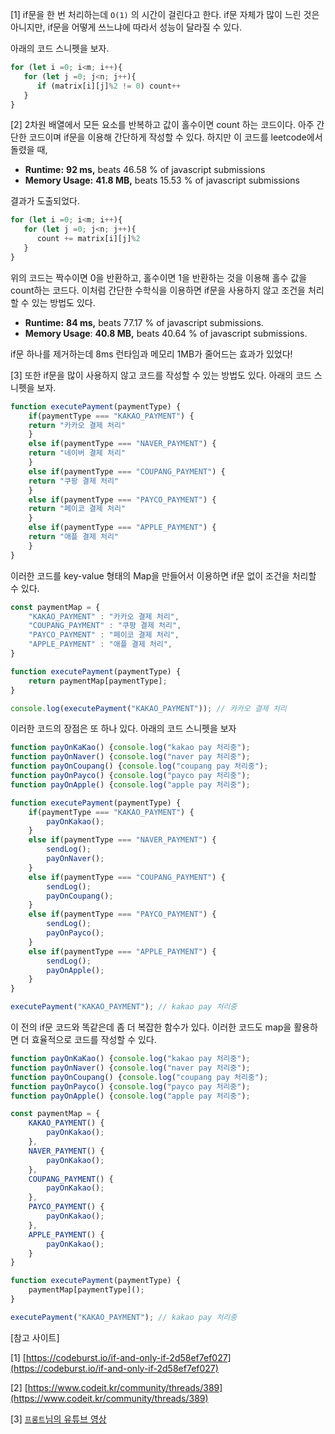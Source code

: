[1] if문을 한 번 처리하는데 `O(1)` 의 시간이 걸린다고 한다. if문 자체가 많이 느린 것은 아니지만, if문을 어떻게 쓰느냐에 따라서 성능이 달라질 수 있다.

아래의 코드 스니펫을 보자.

```jsx
for (let i =0; i<m; i++){ 
   for (let j =0; j<n; j++){ 
      if (matrix[i][j]%2 != 0) count++ 
   } 
}
```

[2] 2차원 배열에서 모든 요소를 반복하고 값이 홀수이면 count 하는 코드이다. 아주 간단한 코드이며 if문을 이용해 간단하게 작성할 수 있다.  하지만 이 코드를 leetcode에서 돌렸을 때, 

- **Runtime:** **92 ms,** beats 46.58 % of javascript submissions
- **Memory Usage:** **41.8 MB,** beats 15.53 % of javascript submissions

결과가 도출되었다. 

```jsx
for (let i =0; i<m; i++){
   for (let j =0; j<n; j++){
      count += matrix[i][j]%2
   }
}
```

위의 코드는 짝수이면 0을 반환하고, 홀수이면 1을 반환하는 것을 이용해 홀수 값을 count하는 코드다. 이처럼 간단한 수학식을 이용하면 if문을 사용하지 않고 조건을 처리할 수 있는 방법도 있다.

- **Runtime:** **84 ms,** beats 77.17 % of javascript submissions.
- **Memory Usage**: **40.8 MB,** beats 40.64 % of javascript submissions.

if문 하나를 제거하는데 8ms 런타임과 메모리 1MB가 줄어드는 효과가 있었다!

[3] 또한 if문을 많이 사용하지 않고 코드를 작성할 수 있는 방법도 있다. 아래의 코드 스니펫을 보자.

```jsx
function executePayment(paymentType) {
	if(paymentType === "KAKAO_PAYMENT") {
	return "카카오 결제 처리"
	}
	else if(paymentType === "NAVER_PAYMENT") {
	return "네이버 결제 처리"
	}
	else if(paymentType === "COUPANG_PAYMENT") {
	return "쿠팡 결제 처리"
	}
	else if(paymentType === "PAYCO_PAYMENT") {
	return "페이코 결제 처리"
	}
	else if(paymentType === "APPLE_PAYMENT") {
	return "애플 결제 처리"
	}
}
```

이러한 코드를 key-value 형태의 Map을 만들어서 이용하면 if문 없이 조건을 처리할 수 있다.

```jsx
const paymentMap = {
	"KAKAO_PAYMENT" : "카카오 결제 처리",
	"COUPANG_PAYMENT" : "쿠팡 결제 처리",
	"PAYCO_PAYMENT" : "페이코 결제 처리",
	"APPLE_PAYMENT" : "애플 결제 처리",
}

function executePayment(paymentType) {
	return paymentMap[paymentType];
}

console.log(executePayment("KAKAO_PAYMENT")); // 카카오 결제 처리
```

이러한 코드의 장점은 또 하나 있다. 아래의 코드 스니펫을 보자

```jsx
function payOnKaKao() {console.log("kakao pay 처리중");
function payOnNaver() {console.log("naver pay 처리중");
function payOnCoupang() {console.log("coupang pay 처리중");
function payOnPayco() {console.log("payco pay 처리중");
function payOnApple() {console.log("apple pay 처리중");

function executePayment(paymentType) {
	if(paymentType === "KAKAO_PAYMENT") {
		payOnKakao();
	}
	else if(paymentType === "NAVER_PAYMENT") {
		sendLog();
		payOnNaver();
	}
	else if(paymentType === "COUPANG_PAYMENT") {
		sendLog();
		payOnCoupang();
	}
	else if(paymentType === "PAYCO_PAYMENT") {
		sendLog();
		payOnPayco();
	}
	else if(paymentType === "APPLE_PAYMENT") {
		sendLog();
		payOnApple();
	}
}

executePayment("KAKAO_PAYMENT"); // kakao pay 처리중
```

이 전의 if문 코드와 똑같은데 좀 더 복잡한 함수가 있다. 이러한 코드도 map을 활용하면 더 효율적으로 코드를 작성할 수 있다.

```jsx
function payOnKaKao() {console.log("kakao pay 처리중");
function payOnNaver() {console.log("naver pay 처리중");
function payOnCoupang() {console.log("coupang pay 처리중");
function payOnPayco() {console.log("payco pay 처리중");
function payOnApple() {console.log("apple pay 처리중");

const paymentMap = {
	KAKAO_PAYMENT() {
		payOnKakao();
	},
	NAVER_PAYMENT() {
		payOnKakao();
	},
	COUPANG_PAYMENT() {
		payOnKakao();
	},
	PAYCO_PAYMENT() {
		payOnKakao();
	},
	APPLE_PAYMENT() {
		payOnKakao();
	}
}

function executePayment(paymentType) {
	paymentMap[paymentType]();
}

executePayment("KAKAO_PAYMENT"); // kakao pay 처리중
```

[참고 사이트]

[1] [https://codeburst.io/if-and-only-if-2d58ef7ef027](https://codeburst.io/if-and-only-if-2d58ef7ef027)

[2]  [https://www.codeit.kr/community/threads/389](https://www.codeit.kr/community/threads/389)

[3] [`프롱트`님의 유튜브 영상](https://www.youtube.com/watch?v=toUlXhTZZ8w)